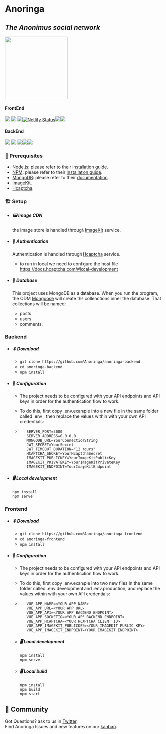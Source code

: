 
   
   # Anoringa
## _The Anonimus social network_

<img src="https://anoringa.win/anoringa.png" width="200">


#### FrontEnd
![](https://img.shields.io/github/stars/Anoringa/anoringa-frontend) ![](https://img.shields.io/github/forks/Anoringa/anoringa-frontend) ![](https://img.shields.io/github/issues/Anoringa/anoringa-frontend)[![Netlify Status](https://api.netlify.com/api/v1/badges/8f6d440f-6f42-46f3-b462-82aa502f9bc4/deploy-status)](https://app.netlify.com/sites/anoringa/deploys)![](https://img.shields.io/github/languages/code-size/Anoringa/anoringa-frontend)![](https://img.shields.io/twitter/follow/Anoringa1?label=Follow&style=social)

#### BackEnd
![](https://img.shields.io/github/stars/Anoringa/anoringa-backend) ![](https://img.shields.io/github/forks/Anoringa/anoringa-backend) ![](https://img.shields.io/github/issues/Anoringa/anoringa-backend)![](https://img.shields.io/github/languages/code-size/Anoringa/anoringa-backend)![](https://img.shields.io/twitter/follow/Anoringa1?label=Follow&style=social)


### 📖 Prerequisites

- [Node.js](https://nodejs.org/en/): please refer to their [installation guide](https://nodejs.dev/learn/how-to-install-nodejs).
- [NPM](https://npmjs.com/): please refer to their [installation guide](https://docs.npmjs.com/downloading-and-installing-node-js-and-npm).
- [MongoDB](https://www.mongodb.com/): please refer to their [documentation](https://docs.mongodb.com/manual/installation/).
- [ImageKit](https://imagekit.io/).
- [Hcaptcha](https://www.hcaptcha.com/).




### 🏗 Setup
-  #####  🖼 Image CDN

    the image store is handled through [ImageKit](https://imagekit.io/) service. 


-  ##### 🔑 Authentication

    Authentication is handled through [Hcaptcha](https://www.hcaptcha.com/) service.
    - to run in local we need to configure the host file https://docs.hcaptcha.com/#local-development

-  ##### 💾 Database

    This project uses MongoDB as a database. When you run the program, the ODM [Mongoose](https://mongoosejs.com/) will create the colleactions inner the database. That collections will be named:
    - posts
    - users
    - comments.


### Backend
-  ##### ⬇ Download
    -  `git clone https://github.com/Anoringa/anoringa-backend`
    -  `cd anoringa-backend`
    -  `npm install`

-  ##### 🔧 Configuration
    -  The project needs to be configured with your API endpoints and API keys in order for the authentication flow to work.
    
    -  To do this, first copy .env.example into a new file in the same folder called .env , then replace the values within with your own API credentials:
    
   -  ```
         SERVER_PORT=3000
         SERVER_ADDRESS=0.0.0.0
         MONGODB_URL=YourConnectionString
         JWT_SECRET=YourSecret
         JWT_TIMEOUT_DURATION="12 hours"
         HCAPTCHA_SECRET=YourHcaptchaSecret
         IMAGEKIT_PUBLICKEY=YourImageKitPublicKey
         IMAGEKIT_PRIVATEKEY=YourImageKitPrivateKey
         IMAGEKIT_ENDPOINT=YourImageKitEndpoint
         ```

  - ##### 🖥️ Local development

    ```
    npm install
    npm serve
    ```
### Frontend
-  ##### ⬇ Download
      - `git clone https://github.com/Anoringa/anoringa-frontend`
      -  `cd anoringa-frontend`
      -  `npm install`
- ##### 🔧 Configuration
    -   The project needs to be configured with your API endpoints and API keys in order for the authentication flow to work.
    -  To do this, first copy .env.example into two new files in the same folder called .env.development and  .env.production, and replace the values within with your own API credentials:

    -  ```
          VUE_APP_NAME=<YOUR APP NAME>
          VUE_APP_URL=<YOUR APP URL>
          VUE_APP_API=<YOUR APP BACKEND ENDPOINT>
          VUE_APP_SOCKETIO=<YOUR APP BACKEND ENDPOINT>
          VUE_APP_HCAPTCHA=<YOUR HCAPTCHA CLIENT ID>
          VUE_APP_IMAGEKIT_PUBLICKEY=<YOUR IMAGEKIT PUBLIC KEY>
          VUE_APP_IMAGEKIT_ENDPOINT=<YOUR IMAGEKIT ENDPOINT>
         ```

  - ##### 🖥️ Local development

    ```
    npm install
    npm serve
    ```
  - ##### 🖥️ Local build
    
    ```
    npm install
    npm build
    npm start
    ```


## 🍕 Community

Got Questions? ask to us in [Twitter](https://twitter.com/Anoringa1).  
Find Anoringa Issues and new features on our [kanban](https://github.com/orgs/Anoringa/projects/1).

<!--
## ⚖️ LICENSE

MIT © [Anoringa](LICENSE)
-->
